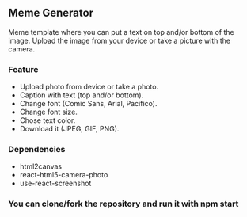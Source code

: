 ## Meme Generator

Meme template where you can put a text on top and/or bottom of the image. Upload the image from your device or take a picture with the camera. 

### Feature

- Upload photo from device or take a photo.
- Caption with text (top and/or bottom).
- Change font (Comic Sans, Arial, Pacifico).
- Change font size.
- Chose text color.
- Download it (JPEG, GIF, PNG).

### Dependencies

- html2canvas
- react-html5-camera-photo
- use-react-screenshot


### You can clone/fork the repository and run it with npm start

